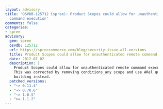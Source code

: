 ```yaml
---
layout: advisory
title: 'OSVDB-125712 (spree): Product Scopes could allow for unauthenticated remote
  command execution'
comments: false
categories:
- spree
advisory:
  gem: spree
  osvdb: 125712
  url: https://spreecommerce.com/blog/security-issue-all-versions
  title: Product Scopes could allow for unauthenticated remote command execution
  date: 2012-07-02
  description: |
    Product Scopes could allow for unauthenticated remote command execution.
    This was corrected by removing conditions_any scope and use ARel query
    building instead.
  patched_versions:
  - "~> 0.11.4"
  - "~> 0.70.6"
  - "~> 1.0.5"
  - ">= 1.1.2"
---
```


